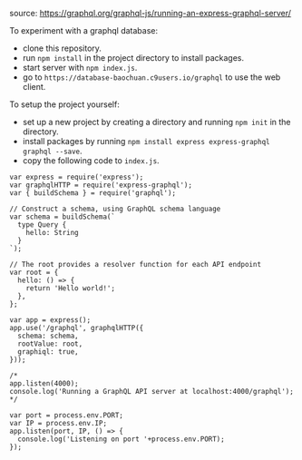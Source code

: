 source: https://graphql.org/graphql-js/running-an-express-graphql-server/

To experiment with a graphql database:
- clone this repository.
- run `npm install` in the project directory to install packages.
- start server with `npm index.js`.
- go to `https://database-baochuan.c9users.io/graphql` to use the web client.



To setup the project yourself:
- set up a new project by creating a directory
and running `npm init` in the directory.
- install packages by running
`npm install express express-graphql graphql --save`.
- copy the following code to `index.js`.
```
var express = require('express');
var graphqlHTTP = require('express-graphql');
var { buildSchema } = require('graphql');

// Construct a schema, using GraphQL schema language
var schema = buildSchema(`
  type Query {
    hello: String
  }
`);

// The root provides a resolver function for each API endpoint
var root = {
  hello: () => {
    return 'Hello world!';
  },
};

var app = express();
app.use('/graphql', graphqlHTTP({
  schema: schema,
  rootValue: root,
  graphiql: true,
}));

/*
app.listen(4000);
console.log('Running a GraphQL API server at localhost:4000/graphql');
*/

var port = process.env.PORT;
var IP = process.env.IP;
app.listen(port, IP, () => {
  console.log('Listening on port '+process.env.PORT);
});

```